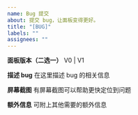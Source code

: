 ```yaml
---
name: Bug 提交
about: 提交 bug，让面板变得更好。
title: "[BUG]"
labels: ""
assignees: ""
---
```


**面板版本（二选一）**
V0 | V1

**描述 bug**
在这里描述 bug 的相关信息

**屏幕截图**
有屏幕截图可以帮助更快定位到问题

**额外信息**
可附上其他需要的额外信息
